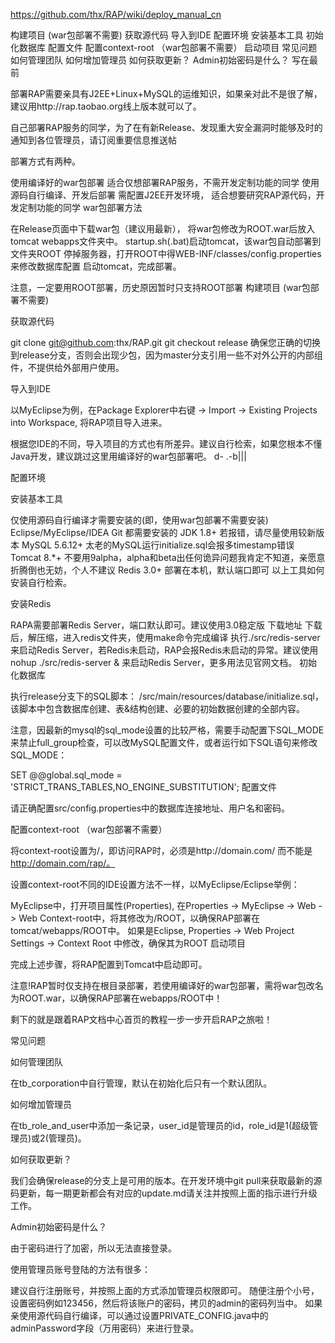 https://github.com/thx/RAP/wiki/deploy_manual_cn

构建项目 (war包部署不需要)
获取源代码
导入到IDE
配置环境
安装基本工具
初始化数据库
配置文件
配置context-root （war包部署不需要）
启动项目
常见问题
如何管理团队
如何增加管理员
如何获取更新？
Admin初始密码是什么？
写在最前

部署RAP需要亲具有J2EE+Linux+MySQL的运维知识，如果亲对此不是很了解，建议用http://rap.taobao.org线上版本就可以了。

自己部署RAP服务的同学，为了在有新Release、发现重大安全漏洞时能够及时的通知到各位管理员，请订阅重要信息推送帖

部署方式有两种。

使用编译好的war包部署
适合仅想部署RAP服务，不需开发定制功能的同学
使用源码自行编译、开发后部署
需配置J2EE开发环境， 适合想要研究RAP源代码，开发定制功能的同学
war包部署方法

在Release页面中下载war包（建议用最新）， 将war包修改为ROOT.war后放入tomcat webapps文件夹中。 startup.sh(.bat)启动tomcat，该war包自动部署到文件夹ROOT 停掉服务器，打开ROOT中得WEB-INF/classes/config.properties 来修改数据库配置 启动tomcat，完成部署。

注意，一定要用ROOT部署，历史原因暂时只支持ROOT部署
构建项目 (war包部署不需要)

获取源代码

git clone git@github.com:thx/RAP.git
git checkout release
确保您正确的切换到release分支，否则会出现少包，因为master分支引用一些不对外公开的内部组件，不提供给外部用户使用。

导入到IDE

以MyEclipse为例，在Package Explorer中右键 -> Import -> Existing Projects into Workspace, 将RAP项目导入进来。

根据您IDE的不同，导入项目的方式也有所差异。建议自行检索，如果您根本不懂Java开发，建议跳过这里用编译好的war包部署吧。 d- .-b|||

配置环境

安装基本工具

仅使用源码自行编译才需要安装的(即，使用war包部署不需要安装)
Eclipse/MyEclipse/IDEA
Git
都需要安装的
JDK 1.8+ 若报错，请尽量使用较新版本
MySQL 5.6.12+ 太老的MySQL运行initialize.sql会报多timestamp错误
Tomcat 8.*+ 不要用9alpha，alpha和beta出任何诡异问题我肯定不知道，亲愿意折腾倒也无妨，个人不建议
Redis 3.0+ 部署在本机，默认端口即可
以上工具如何安装自行检索。

安装Redis

RAPA需要部署Redis Server，端口默认即可。建议使用3.0稳定版 下载地址
下载后，解压缩，进入redis文件夹，使用make命令完成编译
执行./src/redis-server 来启动Redis Server，若Redis未启动，RAP会报Redis未启动的异常。建议使用nohup ./src/redis-server & 来启动Redis Server，更多用法见官网文档。
初始化数据库

执行release分支下的SQL脚本： /src/main/resources/database/initialize.sql，该脚本中包含数据库创建、表&结构创建、必要的初始数据创建的全部内容。

注意，因最新的mysql的sql_mode设置的比较严格，需要手动配置下SQL_MODE来禁止full_group检查，可以改MySQL配置文件，或者运行如下SQL语句来修改SQL_MODE：

SET @@global.sql_mode = 'STRICT_TRANS_TABLES,NO_ENGINE_SUBSTITUTION';
配置文件

请正确配置src/config.properties中的数据库连接地址、用户名和密码。

配置context-root （war包部署不需要）

将context-root设置为/，即访问RAP时，必须是http://domain.com/ 而不能是 http://domain.com/rap/。

设置context-root不同的IDE设置方法不一样，以MyEclipse/Eclipse举例：

MyEclipse中，打开项目属性(Properties), 在Properties -> MyEclipse -> Web -> Web Context-root中，将其修改为/ROOT，以确保RAP部署在tomcat/webapps/ROOT中。
如果是Eclipse, Properties -> Web Project Settings -> Context Root 中修改，确保其为ROOT
启动项目

完成上述步骤，将RAP配置到Tomcat中启动即可。

注意!RAP暂时仅支持在根目录部署，若使用编译好的war包部署，需将war包改名为ROOT.war，以确保RAP部署在webapps/ROOT中！

剩下的就是跟着RAP文档中心首页的教程一步一步开启RAP之旅啦！

常见问题

如何管理团队

在tb_corporation中自行管理，默认在初始化后只有一个默认团队。

如何增加管理员

在tb_role_and_user中添加一条记录，user_id是管理员的id，role_id是1(超级管理员)或2(管理员)。

如何获取更新？

我们会确保release的分支上是可用的版本。在开发环境中git pull来获取最新的源码更新，每一期更新都会有对应的update.md请关注并按照上面的指示进行升级工作。

Admin初始密码是什么？

由于密码进行了加密，所以无法直接登录。

使用管理员账号登陆的方法有很多：

建议自行注册账号，并按照上面的方式添加管理员权限即可。
随便注册个小号，设置密码例如123456，然后将该账户的密码，拷贝的admin的密码列当中。
如果亲使用源代码自行编译，可以通过设置PRIVATE_CONFIG.java中的adminPassword字段（万用密码）来进行登录。